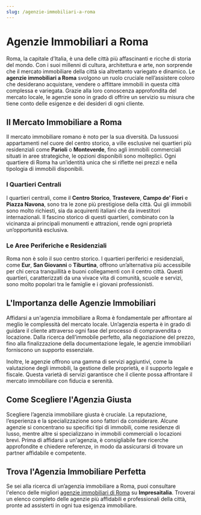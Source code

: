 ```yaml
---
slug: /agenzie-immobiliari-a-roma
---
```



# Agenzie Immobiliari a Roma

Roma, la capitale d’Italia, è una delle città più affascinanti e ricche di storia del mondo. Con i suoi millenni di cultura, architettura e arte, non sorprende che il mercato immobiliare della città sia altrettanto variegato e dinamico. Le **agenzie immobiliari a Roma** svolgono un ruolo cruciale nell’assistere coloro che desiderano acquistare, vendere o affittare immobili in questa città complessa e variegata. Grazie alla loro conoscenza approfondita del mercato locale, le agenzie sono in grado di offrire un servizio su misura che tiene conto delle esigenze e dei desideri di ogni cliente.

## Il Mercato Immobiliare a Roma

Il mercato immobiliare romano è noto per la sua diversità. Da lussuosi appartamenti nel cuore del centro storico, a ville esclusive nei quartieri più residenziali come **Parioli** o **Monteverde**, fino agli immobili commerciali situati in aree strategiche, le opzioni disponibili sono molteplici. Ogni quartiere di Roma ha un’identità unica che si riflette nei prezzi e nella tipologia di immobili disponibili.

### I Quartieri Centrali

I quartieri centrali, come il **Centro Storico**, **Trastevere**, **Campo de' Fiori** e **Piazza Navona**, sono tra le zone più prestigiose della città. Qui gli immobili sono molto richiesti, sia da acquirenti italiani che da investitori internazionali. Il fascino storico di questi quartieri, combinato con la vicinanza ai principali monumenti e attrazioni, rende ogni proprietà un’opportunità esclusiva.

### Le Aree Periferiche e Residenziali

Roma non è solo il suo centro storico. I quartieri periferici e residenziali, come **Eur**, **San Giovanni** o **Tiburtina**, offrono un’alternativa più accessibile per chi cerca tranquillità e buoni collegamenti con il centro città. Questi quartieri, caratterizzati da una vivace vita di comunità, scuole e servizi, sono molto popolari tra le famiglie e i giovani professionisti.

## L'Importanza delle Agenzie Immobiliari

Affidarsi a un'agenzia immobiliare a Roma è fondamentale per affrontare al meglio le complessità del mercato locale. Un’agenzia esperta è in grado di guidare il cliente attraverso ogni fase del processo di compravendita o locazione. Dalla ricerca dell’immobile perfetto, alla negoziazione del prezzo, fino alla finalizzazione della documentazione legale, le agenzie immobiliari forniscono un supporto essenziale.

Inoltre, le agenzie offrono una gamma di servizi aggiuntivi, come la valutazione degli immobili, la gestione delle proprietà, e il supporto legale e fiscale. Questa varietà di servizi garantisce che il cliente possa affrontare il mercato immobiliare con fiducia e serenità.

## Come Scegliere l'Agenzia Giusta

Scegliere l’agenzia immobiliare giusta è cruciale. La reputazione, l’esperienza e la specializzazione sono fattori da considerare. Alcune agenzie si concentrano su specifici tipi di immobili, come residenze di lusso, mentre altre si specializzano in immobili commerciali o locazioni brevi. Prima di affidarsi a un'agenzia, è consigliabile fare ricerche approfondite e chiedere referenze, in modo da assicurarsi di trovare un partner affidabile e competente.

## Trova l'Agenzia Immobiliare Perfetta

Se sei alla ricerca di un’agenzia immobiliare a Roma, puoi consultare l'elenco delle migliori [agenzie immobiliari di Roma](https://www.impresaitalia.info/7031/1/agenzie-immobiliari/roma.aspx) su **Impresaitalia**. Troverai un elenco completo delle agenzie più affidabili e professionali della città, pronte ad assisterti in ogni tua esigenza immobiliare.